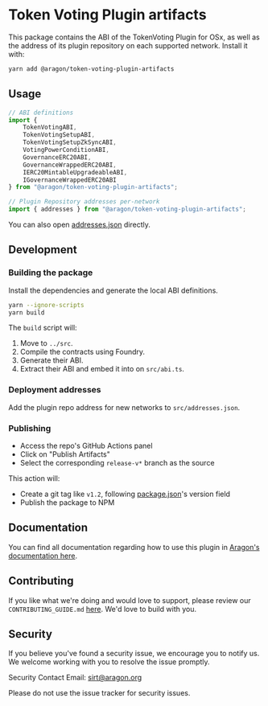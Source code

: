 # Token Voting Plugin artifacts

This package contains the ABI of the TokenVoting Plugin for OSx, as well as the address of its plugin repository on each supported network. Install it with:

```sh
yarn add @aragon/token-voting-plugin-artifacts
```

## Usage

```typescript
// ABI definitions
import {
    TokenVotingABI,
    TokenVotingSetupABI,
    TokenVotingSetupZkSyncABI,
    VotingPowerConditionABI,
    GovernanceERC20ABI,
    GovernanceWrappedERC20ABI,
    IERC20MintableUpgradeableABI,
    IGovernanceWrappedERC20ABI
} from "@aragon/token-voting-plugin-artifacts";

// Plugin Repository addresses per-network
import { addresses } from "@aragon/token-voting-plugin-artifacts";
```

You can also open [addresses.json](https://github.com/aragon/token-voting-plugin/blob/main/npm-artifacts/src/addresses.json) directly.

## Development

### Building the package

Install the dependencies and generate the local ABI definitions.

```sh
yarn --ignore-scripts
yarn build
```

The `build` script will:
1. Move to `../src`.
2. Compile the contracts using Foundry.
3. Generate their ABI.
4. Extract their ABI and embed it into on `src/abi.ts`.

### Deployment addresses

Add the plugin repo address for new networks to `src/addresses.json`.

### Publishing

- Access the repo's GitHub Actions panel
- Click on "Publish Artifacts"
- Select the corresponding `release-v*` branch as the source

This action will:
- Create a git tag like `v1.2`, following [package.json](./package.json)'s version field
- Publish the package to NPM

## Documentation

You can find all documentation regarding how to use this plugin in [Aragon's documentation here](https://docs.aragon.org/token-voting/1.x/index.html).

## Contributing

If you like what we're doing and would love to support, please review our `CONTRIBUTING_GUIDE.md` [here](https://github.com/aragon/token-voting-plugin/blob/main/CONTRIBUTIONS.md). We'd love to build with you.

## Security

If you believe you've found a security issue, we encourage you to notify us. We welcome working with you to resolve the issue promptly.

Security Contact Email: sirt@aragon.org

Please do not use the issue tracker for security issues.

